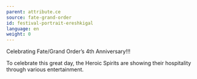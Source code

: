 ```yaml
---
parent: attribute.ce
source: fate-grand-order
id: festival-portrait-ereshkigal
language: en
weight: 0
---
```


Celebrating Fate/Grand Order’s 4th Anniversary!!!

To celebrate this great day, the Heroic Spirits are showing their hospitality through various entertainment.
